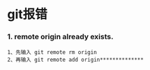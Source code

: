 # git报错

### 1.  remote origin already exists.

```
1、先输入 git remote rm origin
2、再输入 git remote add origin**************
```